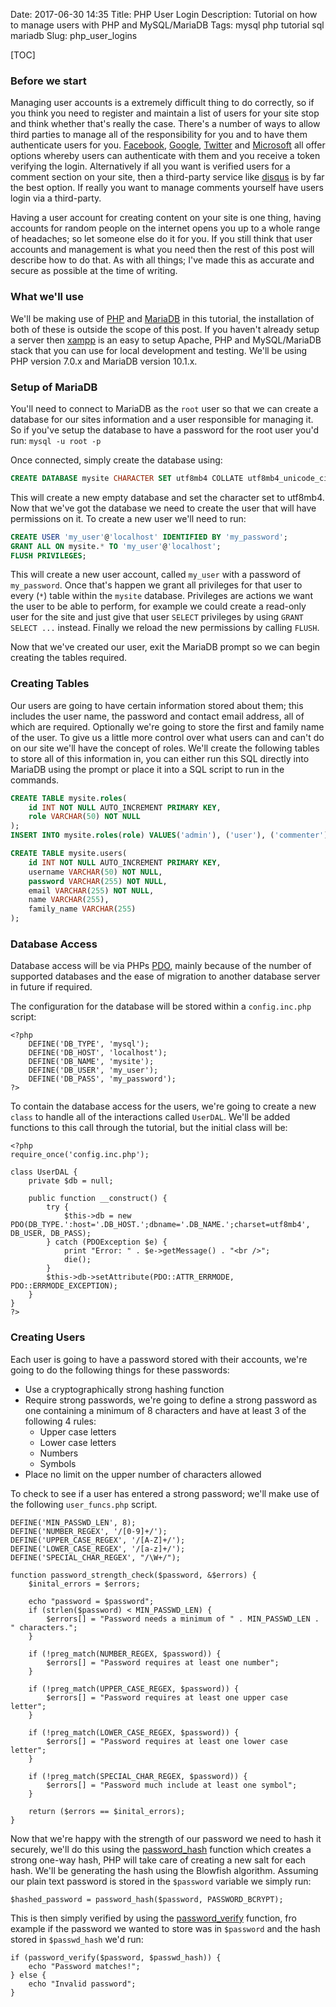 Date: 2017-06-30 14:35
Title: PHP User Login
Description: Tutorial on how to manage users with PHP and MySQL/MariaDB
Tags: mysql php tutorial sql mariadb
Slug: php_user_logins

[TOC]

### Before we start
Managing user accounts is a extremely difficult thing to do correctly, so if you think you need to register and maintain a list of users for your site stop and think whether that's really the case. There's a number of ways to allow third parties to manage all of the responsibility for you and to have them authenticate users for you. [Facebook](https://developers.facebook.com/docs/facebook-login/web), [Google](https://developers.google.com/identity/sign-in/web/), [Twitter](https://dev.twitter.com/web/sign-in) and [Microsoft](https://msdn.microsoft.com/en-us/library/bb676633.aspx) all offer options whereby users can authenticate with them and you receive a token verifying the login. Alternatively if all you want is verified users for a comment section on your site, then a third-party service like [disqus](https://disqus.com/) is by far the best option. If really you want to manage comments yourself have users login via a third-party.

Having a user account for creating content on your site is one thing, having accounts for random people on the internet opens you up to a whole range of headaches; so let someone else do it for you. If you still think that user accounts and management is what you need then the rest of this post will describe how to do that. As with all things; I've made this as accurate and secure as possible at the time of writing.

### What we'll use
We'll be making use of [PHP](http://www.php.net/) and [MariaDB](https://mariadb.com/) in this tutorial, the installation of both of these is outside the scope of this post. If you haven't already setup a server then [xampp](https://www.apachefriends.org/index.html) is an easy to setup Apache, PHP and MySQL/MariaDB stack that you can use for local development and testing. We'll be using PHP version 7.0.x and MariaDB version 10.1.x.

### Setup of MariaDB
You'll need to connect to MariaDB as the `root` user so that we can create a database for our sites information and a user responsible for managing it. So if you've setup the database to have a password for the root user you'd run: `mysql -u root -p`

Once connected, simply create the database using:
```sql
CREATE DATABASE mysite CHARACTER SET utf8mb4 COLLATE utf8mb4_unicode_ci;
```

This will create a new empty database and set the character set to utf8mb4. Now that we've got the database we need to create the user that will have permissions on it. To create a new user we'll need to run:

```sql
CREATE USER 'my_user'@'localhost' IDENTIFIED BY 'my_password';
GRANT ALL ON mysite.* TO 'my_user'@'localhost';
FLUSH PRIVILEGES;
```

This will create a new user account, called `my_user` with a password of `my_password`. Once that's happen we grant all privileges for that user to every (`*`) table within the `mysite` database. Privileges are actions we want the user to be able to perform, for example we could create a read-only user for the site and just give that user `SELECT` privileges by using `GRANT SELECT ...` instead. Finally we reload the new permissions by calling `FLUSH`.

Now that we've created our user, exit the MariaDB prompt so we can begin creating the tables required.

### Creating Tables
Our users are going to have certain information stored about them; this includes the user name, the password and contact email address, all of which are required. Optionally we're going to store the first and family name of the user. To give us a little more control over what users can and can't do on our site we'll have the concept of roles. We'll create the following tables to store all of this information in, you can either run this SQL directly into MariaDB using the prompt or place it into a SQL script to run in the commands.

```sql
CREATE TABLE mysite.roles(
    id INT NOT NULL AUTO_INCREMENT PRIMARY KEY,
    role VARCHAR(50) NOT NULL
);
INSERT INTO mysite.roles(role) VALUES('admin'), ('user'), ('commenter');

CREATE TABLE mysite.users(
    id INT NOT NULL AUTO_INCREMENT PRIMARY KEY,
    username VARCHAR(50) NOT NULL,
    password VARCHAR(255) NOT NULL,
    email VARCHAR(255) NOT NULL,
    name VARCHAR(255),
    family_name VARCHAR(255)
);
```

### Database Access
Database access will be via PHPs [PDO](http://ch1.php.net/manual/en/book.pdo.php), mainly because of the number of supported databases and the ease of migration to another database server in future if required.

The configuration for the database will be stored within a `config.inc.php` script:
```
<?php
    DEFINE('DB_TYPE', 'mysql');
    DEFINE('DB_HOST', 'localhost');
    DEFINE('DB_NAME', 'mysite');
    DEFINE('DB_USER', 'my_user');
    DEFINE('DB_PASS', 'my_password');
?>
```

To contain the database access for the users, we're going to create a new `class` to handle all of the interactions called `UserDAL`. We'll be added functions to this call through the tutorial, but the initial class will be:
```
<?php
require_once('config.inc.php');

class UserDAL {
    private $db = null;

    public function __construct() {
        try {
            $this->db = new PDO(DB_TYPE.':host='.DB_HOST.';dbname='.DB_NAME.';charset=utf8mb4', DB_USER, DB_PASS);
        } catch (PDOException $e) {
            print "Error: " . $e->getMessage() . "<br />";
            die();
        }
        $this->db->setAttribute(PDO::ATTR_ERRMODE, PDO::ERRMODE_EXCEPTION);
    }
}
?>
```

### Creating Users
Each user is going to have a password stored with their accounts, we're going to do the following things for these passwords:

* Use a cryptographically strong hashing function
* Require strong passwords, we're going to define a strong password as one containing a minimum of 8 characters and have at least 3 of the following 4 rules:
    * Upper case letters
    * Lower case letters
    * Numbers
    * Symbols
* Place no limit on the upper number of characters allowed

To check to see if a user has entered a strong password; we'll make use of the following `user_funcs.php` script.
```
DEFINE('MIN_PASSWD_LEN', 8);
DEFINE('NUMBER_REGEX', '/[0-9]+/');
DEFINE('UPPER_CASE_REGEX', '/[A-Z]+/');
DEFINE('LOWER_CASE_REGEX', '/[a-z]+/');
DEFINE('SPECIAL_CHAR_REGEX', "/\W+/");

function password_strength_check($password, &$errors) {
    $inital_errors = $errors;

    echo "password = $password";
    if (strlen($password) < MIN_PASSWD_LEN) {
        $errors[] = "Password needs a minimum of " . MIN_PASSWD_LEN . " characters.";
    }

    if (!preg_match(NUMBER_REGEX, $password)) {
        $errors[] = "Password requires at least one number";
    }

    if (!preg_match(UPPER_CASE_REGEX, $password)) {
        $errors[] = "Password requires at least one upper case letter";
    }

    if (!preg_match(LOWER_CASE_REGEX, $password)) {
        $errors[] = "Password requires at least one lower case letter";
    }

    if (!preg_match(SPECIAL_CHAR_REGEX, $password)) {
        $errors[] = "Password much include at least one symbol";
    }

    return ($errors == $inital_errors);
}
```

Now that we're happy with the strength of our password we need to hash it securely, we'll do this using the [password_hash](http://php.net/manual/en/function.password-hash.php) function which creates a strong one-way hash, PHP will take care of creating a new salt for each hash. We'll be generating the hash using the Blowfish algorithm. Assuming our plain text password is stored in the `$password` variable we simply run:

```
$hashed_password = password_hash($password, PASSWORD_BCRYPT);
```

This is then simply verified by using the [password_verify](http://php.net/manual/en/function.password-verify.php) function, fro example if the password we wanted to store was in `$password` and the hash stored in `$passwd_hash` we'd run:

```
if (password_verify($password, $passwd_hash)) {
    echo "Password matches!";
} else {
    echo "Invalid password";
}
```
